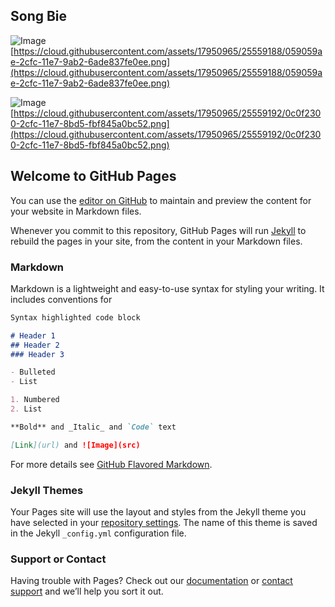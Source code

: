 ## Song Bie
![Image](https://cloud.githubusercontent.com/assets/17950965/25559188/059059ae-2cfc-11e7-9ab2-6ade837fe0ee.png)
[https://cloud.githubusercontent.com/assets/17950965/25559188/059059ae-2cfc-11e7-9ab2-6ade837fe0ee.png](https://cloud.githubusercontent.com/assets/17950965/25559188/059059ae-2cfc-11e7-9ab2-6ade837fe0ee.png)

![Image](https://cloud.githubusercontent.com/assets/17950965/25559192/0c0f2300-2cfc-11e7-8bd5-fbf845a0bc52.png)
[https://cloud.githubusercontent.com/assets/17950965/25559192/0c0f2300-2cfc-11e7-8bd5-fbf845a0bc52.png](https://cloud.githubusercontent.com/assets/17950965/25559192/0c0f2300-2cfc-11e7-8bd5-fbf845a0bc52.png)

## Welcome to GitHub Pages

You can use the [editor on GitHub](https://github.com/littleflute/b3/edit/master/index.md) to maintain and preview the content for your website in Markdown files.

Whenever you commit to this repository, GitHub Pages will run [Jekyll](https://jekyllrb.com/) to rebuild the pages in your site, from the content in your Markdown files.

### Markdown

Markdown is a lightweight and easy-to-use syntax for styling your writing. It includes conventions for

```markdown
Syntax highlighted code block

# Header 1
## Header 2
### Header 3

- Bulleted
- List

1. Numbered
2. List

**Bold** and _Italic_ and `Code` text

[Link](url) and ![Image](src)
```

For more details see [GitHub Flavored Markdown](https://guides.github.com/features/mastering-markdown/).

### Jekyll Themes

Your Pages site will use the layout and styles from the Jekyll theme you have selected in your [repository settings](https://github.com/littleflute/b3/settings). The name of this theme is saved in the Jekyll `_config.yml` configuration file.

### Support or Contact

Having trouble with Pages? Check out our [documentation](https://help.github.com/categories/github-pages-basics/) or [contact support](https://github.com/contact) and we’ll help you sort it out.
